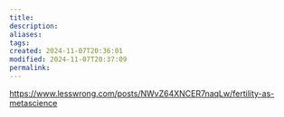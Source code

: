 ```yaml
---
title: 
description: 
aliases: 
tags: 
created: 2024-11-07T20:36:01
modified: 2024-11-07T20:37:09
permalink: 
---
```



https://www.lesswrong.com/posts/NWvZ64XNCER7naqLw/fertility-as-metascience
